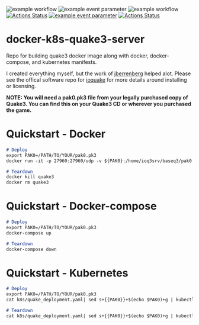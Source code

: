 ![example workflow](https://github.com/github/docs/actions/workflows/docker-image.yml/badge.svg)
![example event parameter](https://github.com/github/docs/actions/workflows/docker-image.yml/badge.svg?event=push)
![example workflow](https://github.com/github/docs/actions/workflows/main.yml/badge.svg)
[![Actions Status](https://github.com/HeyyMrDJ/docker-k8s-quake3-server/workflows/Docker-Image-CI/badge.svg)](test)
[![example event parameter](https://github.com/github/docs/actions/workflows/Docker-Image-CI/badge.svg?event=push)](test)
[![Actions Status](https://github.com/HeyyMrDJ/docker-k8s-quake3-server/workflows/Docker-Image-CI/badge.svg?event=push)](test)

# docker-k8s-quake3-server
Repo for building quake3 docker image along with docker, docker-compose, and kubernetes manifests.

I created everything myself, but the work of [jberrenberg](https://github.com/jberrenberg/docker-quake3) helped alot. Please see the offical software repo for [ioquake](https://github.com/ioquake/ioq3) for more details around installing or licensing.  

**NOTE: You will need a pak0.pk3 file from your legally purchased copy of Quake3. You can find this on your Quake3 CD or wherever you purchased the game.**

# Quickstart - Docker

  ```Markdown
  # Deploy
  export PAK0=/PATH/TO/YOUR/pak0.pk3
  docker run -it -p 27960:27960/udp -v ${PAK0}:/home/ioq3srv/baseq3/pak0.pk3 --name quake3 ghcr.io/heyymrdj/docker-k8s-quake3:latest 

  # Teardown
  docker kill quake3
  docker rm quake3
  ```

# Quickstart - Docker-compose

  ```Markdown
  # Deploy
  export PAK0=/PATH/TO/YOUR/pak0.pk3
  docker-compose up

  # Teardown
  docker-compose down
  ```

# Quickstart - Kubernetes

  ```Markdown
  # Deploy
  export PAK0=/PATH/TO/YOUR/pak0.pk3
  cat k8s/quake_deployment.yaml| sed s+{{PAK0}}+$(echo $PAK0)+g | kubectl create -f -

  # Teardown
  cat k8s/quake_deployment.yaml| sed s+{{PAK0}}+$(echo $PAK0)+g | kubectl delete -f -
  ```
